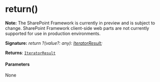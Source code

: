 # return()
**Note:** The SharePoint Framework is currently in preview and is subject to change. SharePoint Framework client-side web parts are not currently supported for use in production environments.





**Signature:** _return ?(value?: any): [IteratorResult](../../es6-promise.api/interface/iteratorresult.md)<T>;_

**Returns**: [`IteratorResult`](../../es6-promise.api/interface/iteratorresult.md)<T>





#### Parameters
None



